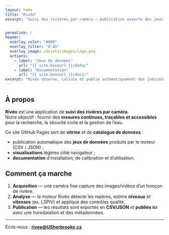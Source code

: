 ```yaml
---
layout: home
title: "Rivéo"
excerpt: "Suivi des rivières par caméra — publication ouverte des jeux de données"


permalink: /
header:
  overlay_color: "#000"
  overlay_filter: "0.45"
  overlay_image: /assets/images/logo.png 
  actions:
    - label: "Jeux de données"
      url: "{{ site.baseurl }}/data/"
    - label: "Documentation"
      url: "{{ site.baseurl }}/docs/"
excerpt: "Rivéo observe, calcule et publie automatiquement des indicateurs hydrologiques à partir de caméras fixes — les résultats sont disponibles en CSV/JSON et visualisables en ligne."
---
```

## À propos

**Rivéo** est une application de **suivi des rivières par caméra**.  
Notre objectif : fournir des **mesures continues, traçables et accessibles** pour la recherche, la sécurité civile et la gestion de l’eau.

Ce site GitHub Pages sert de **vitrine** et de **catalogue de données** :  
- publication automatique des **jeux de données** produits par le moteur (CSV / JSON) ;
- **visualisations** légères côté navigateur ;
- **documentation** d’installation, de calibration et d’utilisation.

## Comment ça marche

1. **Acquisition** — une caméra fixe capture des images/vidéos d’un tronçon de rivière.  
2. **Analyse** — le moteur Rivéo détecte les repères, estime **niveaux** et **vitesses** (ex. LSPIV) et applique des contrôles qualité.  
3. **Publication** — les résultats sont exportés en **CSV/JSON** et **publiés ici** avec une horodatation et des métadonnées.

---

Écris-nous : **riveo@USherbrooke.ca** 